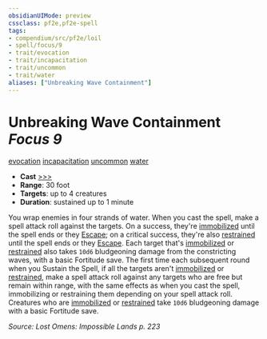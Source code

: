 ```yaml
---
obsidianUIMode: preview
cssclass: pf2e,pf2e-spell
tags:
- compendium/src/pf2e/loil
- spell/focus/9
- trait/evocation
- trait/incapacitation
- trait/uncommon
- trait/water
aliases: ["Unbreaking Wave Containment"]
---
```

# Unbreaking Wave Containment *Focus 9*   
[evocation](evocation.md "Evocation School Trait")  [incapacitation](incapacitation.md "Incapacitation Effect Trait")  [uncommon](uncommon.md "Uncommon Rarity Trait")  [water](water.md "Water Energy & Element Trait")  

- **Cast** [>>>](chapter-9-playing-the-game.md#Actions "Three-Action") 
- **Range**: 30 foot
- **Targets**: up to 4 creatures
- **Duration**: sustained up to 1 minute

You wrap enemies in four strands of water. When you cast the spell, make a spell attack roll against the targets. On a success, they're [immobilized](conditions.md#Immobilized) until the spell ends or they [Escape](escape.md); on a critical success, they're also [restrained](conditions.md#Restrained) until the spell ends or they [Escape](escape.md). Each target that's [immobilized](conditions.md#Immobilized) or [restrained](conditions.md#Restrained) also takes `10d6` bludgeoning damage from the constricting waves, with a basic Fortitude save. The first time each subsequent round when you Sustain the Spell, if all the targets aren't [immobilized](conditions.md#Immobilized) or [restrained](conditions.md#Restrained), make a spell attack roll against any targets who are free but remain within range, with the same effects as when you cast the spell, immobilizing or restraining them depending on your spell attack roll. Creatures who are [immobilized](conditions.md#Immobilized) or [restrained](conditions.md#Restrained) take `10d6` bludgeoning damage with a basic Fortitude save.

*Source: Lost Omens: Impossible Lands p. 223*